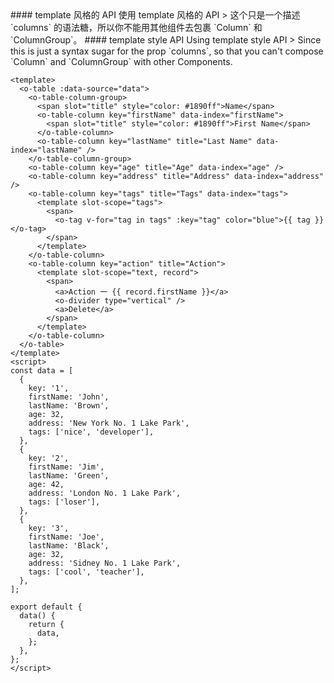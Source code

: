 <cn>
#### template 风格的 API
使用 template 风格的 API
> 这个只是一个描述 `columns` 的语法糖，所以你不能用其他组件去包裹 `Column` 和 `ColumnGroup`。
</cn>

<us>
#### template style API
Using template style API
> Since this is just a syntax sugar for the prop `columns`, so that you can't compose `Column` and `ColumnGroup` with other Components.
</us>

```vue
<template>
  <o-table :data-source="data">
    <o-table-column-group>
      <span slot="title" style="color: #1890ff">Name</span>
      <o-table-column key="firstName" data-index="firstName">
        <span slot="title" style="color: #1890ff">First Name</span>
      </o-table-column>
      <o-table-column key="lastName" title="Last Name" data-index="lastName" />
    </o-table-column-group>
    <o-table-column key="age" title="Age" data-index="age" />
    <o-table-column key="address" title="Address" data-index="address" />
    <o-table-column key="tags" title="Tags" data-index="tags">
      <template slot-scope="tags">
        <span>
          <o-tag v-for="tag in tags" :key="tag" color="blue">{{ tag }}</o-tag>
        </span>
      </template>
    </o-table-column>
    <o-table-column key="action" title="Action">
      <template slot-scope="text, record">
        <span>
          <a>Action 一 {{ record.firstName }}</a>
          <o-divider type="vertical" />
          <a>Delete</a>
        </span>
      </template>
    </o-table-column>
  </o-table>
</template>
<script>
const data = [
  {
    key: '1',
    firstName: 'John',
    lastName: 'Brown',
    age: 32,
    address: 'New York No. 1 Lake Park',
    tags: ['nice', 'developer'],
  },
  {
    key: '2',
    firstName: 'Jim',
    lastName: 'Green',
    age: 42,
    address: 'London No. 1 Lake Park',
    tags: ['loser'],
  },
  {
    key: '3',
    firstName: 'Joe',
    lastName: 'Black',
    age: 32,
    address: 'Sidney No. 1 Lake Park',
    tags: ['cool', 'teacher'],
  },
];

export default {
  data() {
    return {
      data,
    };
  },
};
</script>
```
